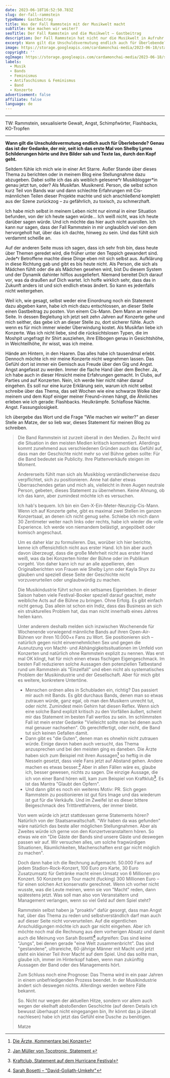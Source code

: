```yaml
---
date: 2023-06-18T16:52:50.783Z
slug: der-fall-rammstein
typeName: Gastbeitrag
title: Was der Fall Rammstein mit der Musikwelt macht
subTitle: Wie machen wir weiter?
seoTitle: Der Fall Rammstein und die Musikwelt – Gastbeitrag
description: Der Fall Rammstein hat nicht nur die Musikwelt in Aufruhr versetzt. Lest jetzt ein Statement zum Thema aus einer neuen Sichtweise.
excerpt: Wann gilt die Unschuldsvermutung endlich auch für Überlebende? Genau das ist der Gedanke, der mir, seit ich das erste Mal von Shelby Lynns Schilderungen hörte und ihre Bilder sah und Texte las, durch den Kopf geht. Lest jetzt einen Gastbeitrag zum Thema.
image: https://storage.googleapis.com/cardamonchai-media/2023-06-18/statement-header-jpg-imagine-181818_2a1416_1024_768/640.webp
copyright: ''
ogImage: https://storage.googleapis.com/cardamonchai-media/2023-06-18/statement-og-jpg-imagine-181818_321214_1200_630/640.webp
labels:
  - Musik
  - Bands
  - Feminismus
  - Antifaschismus & Feminismus
  - Band
  - Konzerte
advertisement: false
affiliate: false
language: de
---
```


---

TW: Rammstein, sexualisierte Gewalt, Angst, Schimpfwörter, Flashbacks, KO-Tropfen

---

**Wann gilt die Unschuldsvermutung endlich auch für Überlebende? Genau das ist der Gedanke, der mir, seit ich das erste Mal von Shelby Lynns Schilderungen hörte und ihre Bilder sah und Texte las, durch den Kopf geht.**

Seitdem fühle ich mich wie in einer Art Starre. Außer Stande über dieses Thema zu berichten oder in meinem Blog eine Stellungnahme dazu abzugeben. Dabei sollte ich das als weiblich gelesene\*r Musikblogger\*in genau jetzt tun, oder? Als Musikfan. Musiknerd. Person, die selbst schon kurz Teil von Bands war und dann schlechte Erfahrungen mit Cis-männlichen Teilen dieser Projekte machte und sich anschließend komplett aus der Szene zurückzog – zu gefährlich, zu toxisch, zu schmerzhaft.

Ich habe mich selbst in meinem Leben nicht nur einmal in einer Situation befunden, von der ich heute sagen würde... Ich weiß nicht, was ich heute darüber sagen würde. Und ich möchte das hier auch nicht ausrollen. Ich kann nur sagen, dass der Fall Rammstein in mir unglaublich viel von dem hervorgeholt hat, über das ich dachte, hinweg zu sein. Und das fühlt sich verdammt scheiße an.

Auf der anderen Seite muss ich sagen, dass ich sehr froh bin, dass heute über Themen geredet wird, die früher unter den Teppich gewandert sind. Jede\*r Betroffene machte diese Dinge eben mit sich selbst aus. Aufklärung in diese Richtung gab und gibt es bis heute nicht. Als Person, die sich als Mädchen fühlt oder die als Mädchen gesehen wird, bist Du diesem System und der Dynamik dahinter hilflos ausgeliefert. Niemand bereitet Dich darauf vor, was da draußen auf Dich wartet. Ich hoffe wirklich sehr, dass das in Zukunft anders ist und sich endlich etwas ändert. So kann es jedenfalls nicht weitergehen.

Weil ich, wie gesagt, selbst weder eine Einordnung noch ein Statement dazu abgeben kann, habe ich mich dazu entschlossen, an dieser Stelle einen Gastbeitrag zu posten. Von einem Cis-Mann. Dem Mann an meiner Seite. In dessen Begleitung ich jetzt seit zehn Jahren auf Konzerte gehe und mich seither, das gebe ich an dieser Stelle zu, dort sicherer fühle. Auch wenn es für mich immer wieder Überwindung kostet. Als Musikfan liebe ich Konzerte. Was ich nicht liebe, sind die rücksichtslosen Typen, die im Moshpit ungefragt ihr Shirt ausziehen, ihre Ellbogen genau in Gesichtshöhe, in Weichteilhöhe, ihr wisst, was ich meine.

Hände am Hintern, in den Haaren. Das alles habe ich tausendmal erlebt. Dennoch möchte ich mir meine Konzerte nicht wegnehmen lassen. Das Gefühl dort ist immer ein Gemisch aus Freude über den Gig und Angst. Angst angefasst zu werden. Immer die flache Hand über dem Becher. Ja, ich habe auch in dieser Hinsicht meine Erfahrungen gemacht. In Clubs, auf Parties und auf Konzerten. Nein, ich werde hier nicht näher darauf eingehen. Es soll nur eine kurze Erklärung sein, warum ich nicht selbst schreibe über das Thema, das seit Wochen wie eine schwarze Wolke über meinem und dem Kopf einiger meiner Freund⋆innen hängt, die Ähnliches erleben wie ich gerade: Flashbacks. Heulkrämpfe. Schlaflose Nächte. Angst. Fassungslosigkeit.

Ich übergebe das Wort und die Frage "Wie machen wir weiter?" an dieser Stelle an Matze, der so lieb war, dieses Statement für meinen Blog zu schreiben.

> Die Band Rammstein ist zurzeit überall in den Medien. Zu Recht wird die Situation in den meisten Medien kritisch kommentiert. Allerdings kommt zunehmend aus verschiedenen Gründen auch das Gefühl auf, dass man der Geschichte nicht mehr so viel Bühne geben sollte: Für die Band bedeutet sie Publicity. Ihre Plattenverkäufe steigen im Moment.
>
> Andererseits fühlt man sich als Musikblog verständlicherweise dazu verpflichtet, sich zu positionieren. Anne hat daher etwas Überraschendes getan und mich als, vielleicht in ihren Augen neutrale Person, gebeten, dieses Statement zu übernehmen. Keine Ahnung, ob ich das kann, aber zumindest möchte ich es versuchen.
>
> Ich hab's bequem. Ich bin ein Gen-X-Ein-Meter-Neunzig-Cis-Mann. Wenn ich auf Konzerte gehe, gibt es maximal zwei Stellen im ganzen Konzertsaal, an denen ich nicht genug sehe. Schiebe ich mich dann 30 Zentimeter weiter nach links oder rechts, habe ich wieder die volle Experience. Ich werde von niemandem belästigt, angepöbelt oder komisch angeschaut.
>
> Um es daher klar zu formulieren. Das, worüber ich hier berichte, kenne ich offensichtlich nicht aus erster Hand. Ich bin aber auch davon überzeugt, dass die große Mehrheit nicht aus erster Hand weiß, was da bei Konzerten hinter der Bühne oder im Publikum vorgeht. Von daher kann ich nur an alle appellieren, den Originalberichten von Frauen wie Shelby Lynn oder Kayla Shyx zu glauben und speziell diese Seite der Geschichte nicht vorzuverurteilen oder unglaubwürdig zu machen.
>
> Die Musikindustrie führt schon ein seltsames Eigenleben. In dieser Saison haben viele Festival-Booker speziell darauf geachtet, mehr weibliche Acts auf die Bühne zu bringen. Ohne Erfolg. Es gibt einfach nicht genug. Das allein ist schon ein Indiz, dass das Business an sich ein strukturelles Problem hat, das man nicht innerhalb eines Jahres heilen kann.
>
> Unter anderem deshalb melden sich inzwischen Wochenende für Wochenende vorwiegend männliche Bands auf ihren Open-Air-Bühnen vor ihren 10.000+x Fans zu Wort. Sie positionieren sich – natürlich gegen nicht einvernehmlichen Sex und gegen die Ausnutzung von Macht- und Abhängigkeitssituationen im Umfeld von Konzerten und natürlich ohne Rammstein explizit zu nennen. Was erst mal OK klingt, hat für mich einen etwas fischigen Eigengeschmack. Im besten Fall reduzieren solche Aussagen den potenziellen Tatbestand rund um Rammstein als "Einzelfall" und eben nicht als systematisches Problem der Musikindustrie und der Gesellschaft. Aber für mich gibt es weitere, konkretere Untertöne.
>
> - Menschen ordnen alles in Schubladen ein, richtig? Das passiert mir auch mit Bands. Es gibt durchaus Bands, denen man so etwas zutrauen würde, ganz egal, ob man den Musikern unrecht tut, oder nicht. Zumindest mein Gehirn hat diesen Reflex. Wenn sich eine solche Band explizit kritisch zu den Vorfällen äußert, scheint mir das Statement im besten Fall wertlos zu sein. Im schlimmsten Fall ist mein erster Gedanke "Vielleicht sollte man bei denen auch mal genauer nachsehen". Ob gerechtfertigt, oder nicht, die Band tut sich keinen Gefallen damit.
> - Dann gibt es "die Guten", denen man es ohnehin nicht zutrauen würde. Einige davon haben auch versucht, das Thema anzusprechen und bei den meisten ging es daneben. Die Ärzte haben sich zum Beispiel mit ihren Aussagen[^1] so heftig in die Nesseln gesetzt, dass viele Fans jetzt auf Abstand gehen. Andere machen es etwas besser.[^2] Aber in allen Fällen wäre es, glaube ich, besser gewesen, nichts zu sagen. Die einzige Aussage, die ich von einer Band hören will, kam zum Beispiel von Kraftklub[^3]. Es ist das Mantra "Glaubt den Opfern".
> - Und dann gibt es noch ein weiteres Motiv: PR. Sich gegen Rammstein zu positionieren ist gut fürs Image und das wiederum ist gut für die Verkäufe. Und im Zweifel ist es dieser bittere Beigeschmack des Trittbrettfahrens, der immer bleibt.
>
> Von wem würde ich jetzt stattdessen gerne Statements hören? Natürlich von der Staatsanwaltschaft. "Wir haben da was gefunden" wäre natürlich das beste aller möglichen Stellungnahmen. Aber als Zweites würde ich gerne von den Konzertveranstaltern hören. So etwas wie ein "Die Gäste der Bands sind unsere Gäste und deswegen passen wir auf. Wir versuchen alles, um solche fragwürdigen Situationen, Räumlichkeiten, Machenschaften erst gar nicht möglich zu machen".
>
> Doch dann habe ich die Rechnung aufgemacht. 50.000 Fans auf jedem Stadion-Rock-Konzert, 100 Euro pro Karte, 30 Euro Zusatzumsatz für Getränke macht einen Umsatz von 6 Millionen pro Konzert. 50 Konzerte pro Tour macht (fucking) 300 Millionen Euro – für einen solchen Act konservativ gerechnet. Wenn ich vorher nicht wusste, was die Leute meinen, wenn sie von "Macht" reden, dann spätestens jetzt. Was soll man also von Veranstaltern und Management verlangen, wenn so viel Geld auf dem Spiel steht?
>
> Rammstein selbst haben ja "proaktiv" dafür gesorgt, dass man Angst hat, über das Thema zu reden und selbstverständlich darf man auch auf dieser Seite nicht vorverurteilen. Auf die eigentlichen Anschuldigungen möchte ich auch gar nicht eingehen. Aber ich möchte noch mal die Rechnung aus dem vorherigen Absatz und damit auch die Meinung von Sarah Bosetti[^4] aufgreifen: Das sind keine "Jungs", bei denen gerade "eine Welt zusammenbricht". Das sind "gestandene", ultrareiche, 60-jährige Männer mit Macht und jetzt steht ein kleiner Teil ihrer Macht auf dem Spiel. Und das sollte man, glaube ich, immer im Hinterkopf haben, wenn man zukünftig Aussagen der Band oder des Managements hört.
>
> Zum Schluss noch eine Prognose: Das Thema wird in ein paar Jahren in einem unbefriedigenden Prozess beendet. In der Musikindustrie ändert sich deswegen nichts. Allerdings werden weitere Fälle bekannt.
>
> So. Nicht nur wegen der aktuellen Hitze, sondern vor allem auch wegen der ekelhaft abstoßenden Geschichte (auf deren Details ich bewusst überhaupt nicht eingegangen bin, Ihr könnt das ja überall nachlesen) habe ich jetzt das Gefühl eine Dusche zu benötigen.
>
> Matze

[^1]: [Die Ärzte, Kommentare bei Konzert](https://www.stern.de/lifestyle/leute/-die-aerzte----ueble-sprueche-zu-rammstein-skandal-stossen-fans-sauer-auf--33543852.html)
[^2]: [Jan Müller von Tocotronic, Statement ](https://www.musikexpress.de/jan-mueller-von-tocotronic-erster-deutscher-musiker-aeussert-sich-deutlich-zur-causa-rammstein-2318129/)
[^3]: [Kraftclub, Statement auf dem Hurricane Festival](https://www.fr.de/panorama/scheisse-ans-tageslicht-kraftklub-saenger-sagt-meinung-zu-till-lindemann-92347994.html)
[^4]: [Sarah Bosetti – "David-Goliath-Umkehr"](https://www.youtube.com/watch?v=E3ZBkg8Rovo)
